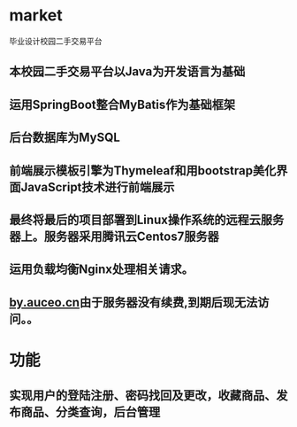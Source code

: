 # market
毕业设计校园二手交易平台
## 本校园二手交易平台以Java为开发语言为基础
## 运用SpringBoot整合MyBatis作为基础框架
## 后台数据库为MySQL
## 前端展示模板引擎为Thymeleaf和用bootstrap美化界面JavaScript技术进行前端展示
## 最终将最后的项目部署到Linux操作系统的远程云服务器上。服务器采用腾讯云Centos7服务器
## 运用负载均衡Nginx处理相关请求。
## [by.auceo.cn](https://by.auceo.cn/)由于服务器没有续费,到期后现无法访问。。

# 功能
## 实现用户的登陆注册、密码找回及更改，收藏商品、发布商品、分类查询，后台管理
